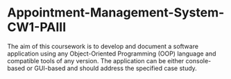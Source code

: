 # Appointment-Management-System-CW1-PAIII
The aim of this coursework is to develop and document a software application using any Object-Oriented Programming (OOP) language and compatible tools of any version. The application can be either console-based or GUI-based and should address the specified case study.
